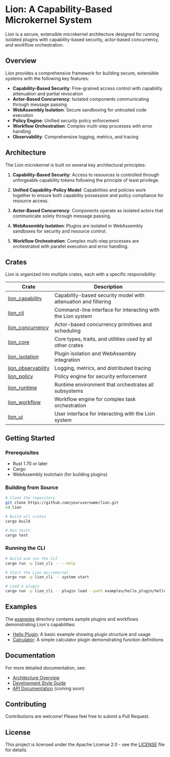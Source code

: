 # Lion: A Capability-Based Microkernel System

Lion is a secure, extensible microkernel architecture designed for running
isolated plugins with capability-based security, actor-based concurrency, and
workflow orchestration.

## Overview

Lion provides a comprehensive framework for building secure, extensible systems
with the following key features:

- **Capability-Based Security**: Fine-grained access control with capability
  attenuation and partial revocation
- **Actor-Based Concurrency**: Isolated components communicating through message
  passing
- **WebAssembly Isolation**: Secure sandboxing for untrusted code execution
- **Policy Engine**: Unified security policy enforcement
- **Workflow Orchestration**: Complex multi-step processes with error handling
- **Observability**: Comprehensive logging, metrics, and tracing

## Architecture

The Lion microkernel is built on several key architectural principles:

1. **Capability-Based Security**: Access to resources is controlled through
   unforgeable capability tokens following the principle of least privilege.

2. **Unified Capability-Policy Model**: Capabilities and policies work together
   to ensure both capability possession and policy compliance for resource
   access.

3. **Actor-Based Concurrency**: Components operate as isolated actors that
   communicate solely through message passing.

4. **WebAssembly Isolation**: Plugins are isolated in WebAssembly sandboxes for
   security and resource control.

5. **Workflow Orchestration**: Complex multi-step processes are orchestrated
   with parallel execution and error handling.

## Crates

Lion is organized into multiple crates, each with a specific responsibility:

| Crate                                         | Description                                                    |
| --------------------------------------------- | -------------------------------------------------------------- |
| [lion_capability](lion/lion_capability)       | Capability-based security model with attenuation and filtering |
| [lion_cli](lion/lion_cli)                     | Command-line interface for interacting with the Lion system    |
| [lion_concurrency](lion/lion_concurrency)     | Actor-based concurrency primitives and scheduling              |
| [lion_core](lion/lion_core)                   | Core types, traits, and utilities used by all other crates     |
| [lion_isolation](lion/lion_isolation)         | Plugin isolation and WebAssembly integration                   |
| [lion_observability](lion/lion_observability) | Logging, metrics, and distributed tracing                      |
| [lion_policy](lion/lion_policy)               | Policy engine for security enforcement                         |
| [lion_runtime](lion/lion_runtime)             | Runtime environment that orchestrates all subsystems           |
| [lion_workflow](lion/lion_workflow)           | Workflow engine for complex task orchestration                 |
| [lion_ui](lion_ui)                            | User interface for interacting with the Lion system            |

## Getting Started

### Prerequisites

- Rust 1.70 or later
- Cargo
- WebAssembly toolchain (for building plugins)

### Building from Source

```bash
# Clone the repository
git clone https://github.com/yourusername/lion.git
cd lion

# Build all crates
cargo build

# Run tests
cargo test
```

### Running the CLI

```bash
# Build and run the CLI
cargo run -p lion_cli -- --help

# Start the Lion microkernel
cargo run -p lion_cli -- system start

# Load a plugin
cargo run -p lion_cli -- plugin load --path examples/hello_plugin/hello_plugin.wasm
```

## Examples

The [examples](examples) directory contains sample plugins and workflows
demonstrating Lion's capabilities:

- [Hello Plugin](examples/hello_plugin): A basic example showing plugin
  structure and usage
- [Calculator](plugins/calculator): A simple calculator plugin demonstrating
  function definitions

## Documentation

For more detailed documentation, see:

- [Architecture Overview](docs/v0.1.0/stage2/project_descriptioin.md)
- [Development Style Guide](docs/dev_style.md)
- [API Documentation](https://docs.rs/lion_core) (coming soon)

## Contributing

Contributions are welcome! Please feel free to submit a Pull Request.

## License

This project is licensed under the Apache License 2.0 - see the
[LICENSE](LICENSE) file for details.
